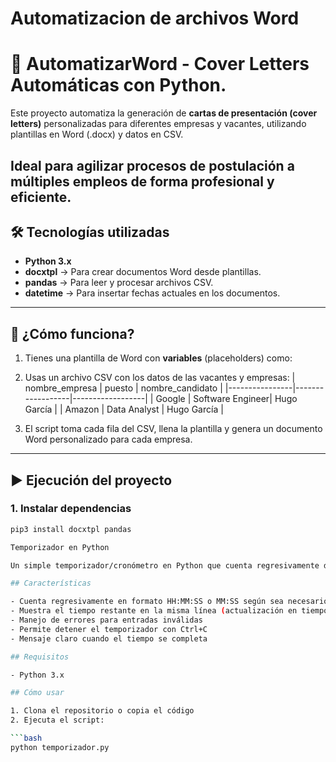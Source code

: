 # Automatizacion de archivos Word

# 📝 AutomatizarWord - Cover Letters Automáticas con Python.

Este proyecto automatiza la generación de **cartas de presentación (cover letters)** personalizadas para diferentes empresas y vacantes, utilizando plantillas en Word (.docx) y datos en CSV.

Ideal para agilizar procesos de postulación a múltiples empleos de forma profesional y eficiente.
---

## 🛠️ Tecnologías utilizadas
- **Python 3.x**
- **docxtpl** → Para crear documentos Word desde plantillas.
- **pandas** → Para leer y procesar archivos CSV.
- **datetime** → Para insertar fechas actuales en los documentos.

---

## 📄 ¿Cómo funciona?
1. Tienes una plantilla de Word con **variables** (placeholders) como:

2. Usas un archivo CSV con los datos de las vacantes y empresas:
| nombre_empresa | puesto           | nombre_candidato |
|----------------|------------------|------------------|
| Google         | Software Engineer| Hugo García      |
| Amazon         | Data Analyst     | Hugo García      |

3. El script toma cada fila del CSV, llena la plantilla y genera un documento Word personalizado para cada empresa.

---

## ▶️ Ejecución del proyecto

### 1. Instalar dependencias
```bash
pip3 install docxtpl pandas

Temporizador en Python

Un simple temporizador/cronómetro en Python que cuenta regresivamente desde un tiempo especificado hasta cero.

## Características

- Cuenta regresivamente en formato HH:MM:SS o MM:SS según sea necesario
- Muestra el tiempo restante en la misma línea (actualización en tiempo real)
- Manejo de errores para entradas inválidas
- Permite detener el temporizador con Ctrl+C
- Mensaje claro cuando el tiempo se completa

## Requisitos

- Python 3.x

## Cómo usar

1. Clona el repositorio o copia el código
2. Ejecuta el script:

```bash
python temporizador.py
